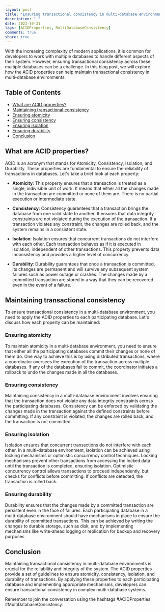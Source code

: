 ```yaml
---
layout: post
title: "Ensuring transactional consistency in multi-database environments using ACID properties"
description: " "
date: 2023-10-31
tags: [ACIDProperties, MultiDatabaseConsistency]
comments: true
share: true
---
```


With the increasing complexity of modern applications, it is common for developers to work with multiple databases to handle different aspects of their system. However, ensuring transactional consistency across these multiple databases can be a challenge. In this blog post, we will explore how the ACID properties can help maintain transactional consistency in multi-database environments.

## Table of Contents
- [What are ACID properties?](#what-are-acid-properties)
- [Maintaining transactional consistency](#maintaining-transactional-consistency)
- [Ensuring atomicity](#ensuring-atomicity)
- [Ensuring consistency](#ensuring-consistency)
- [Ensuring isolation](#ensuring-isolation)
- [Ensuring durability](#ensuring-durability)
- [Conclusion](#conclusion)

## What are ACID properties?
ACID is an acronym that stands for Atomicity, Consistency, Isolation, and Durability. These properties are fundamental to ensure the reliability of transactions in databases. Let's take a brief look at each property:

- **Atomicity**: This property ensures that a transaction is treated as a single, indivisible unit of work. It means that either all the changes made in the transaction are committed or none of them are. There is no partial execution or intermediate state.

- **Consistency**: Consistency guarantees that a transaction brings the database from one valid state to another. It ensures that data integrity constraints are not violated during the execution of the transaction. If a transaction violates any constraint, the changes are rolled back, and the system remains in a consistent state.

- **Isolation**: Isolation ensures that concurrent transactions do not interfere with each other. Each transaction behaves as if it is executed in isolation, independent of other transactions. This property prevents data inconsistency and provides a higher level of concurrency.

- **Durability**: Durability guarantees that once a transaction is committed, its changes are permanent and will survive any subsequent system failures such as power outage or crashes. The changes made by a committed transaction are stored in a way that they can be recovered even in the event of a failure.

## Maintaining transactional consistency
To ensure transactional consistency in a multi-database environment, you need to apply the ACID properties to each participating database. Let's discuss how each property can be maintained:

### Ensuring atomicity
To maintain atomicity in a multi-database environment, you need to ensure that either all the participating databases commit their changes or none of them do. One way to achieve this is by using distributed transactions, where a coordinator oversees the execution of the transaction across multiple databases. If any of the databases fail to commit, the coordinator initiates a rollback to undo the changes made in all the databases.

### Ensuring consistency
Maintaining consistency in a multi-database environment involves ensuring that the transaction does not violate any data integrity constraints across the participating databases. Consistency can be enforced by validating the changes made in the transaction against the defined constraints before committing. If any constraint is violated, the changes are rolled back, and the transaction is not committed.

### Ensuring isolation
Isolation ensures that concurrent transactions do not interfere with each other. In a multi-database environment, isolation can be achieved using locking mechanisms or optimistic concurrency control techniques. Locking mechanisms prevent other transactions from accessing the locked data until the transaction is completed, ensuring isolation. Optimistic concurrency control allows transactions to proceed independently, but checks for conflicts before committing. If conflicts are detected, the transaction is rolled back.

### Ensuring durability
Durability ensures that the changes made by a committed transaction are persistent even in the face of failures. Each participating database in a multi-database environment should have mechanisms in place to ensure the durability of committed transactions. This can be achieved by writing the changes to durable storage, such as disk, and by implementing mechanisms like write-ahead logging or replication for backup and recovery purposes.

## Conclusion
Maintaining transactional consistency in multi-database environments is crucial for the reliability and integrity of the system. The ACID properties provide a set of guidelines to ensure atomicity, consistency, isolation, and durability of transactions. By applying these properties to each participating database and implementing appropriate mechanisms, developers can ensure transactional consistency in complex multi-database systems.

Remember to join the conversation using the hashtags #ACIDProperties #MultiDatabaseConsistency.